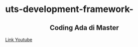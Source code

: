 # uts-development-framework-

<h2 align="center">Coding Ada di Master</h2>

<a href="https://ungu.in/uts_devframe_22014846">Link Youtube</a>

